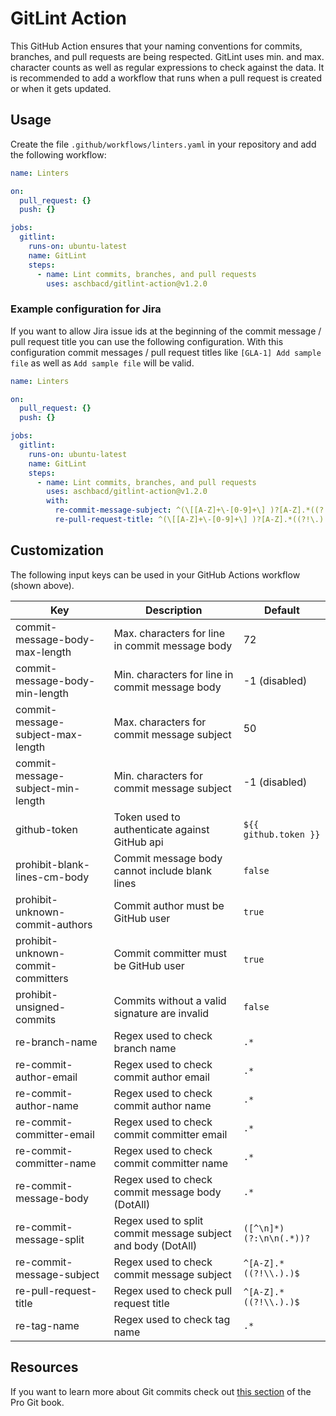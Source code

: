 # GitLint Action

This GitHub Action ensures that your naming conventions for commits, branches, and pull requests
are being respected. GitLint uses min. and max. character counts as well as regular expressions
to check against the data. It is recommended to add a workflow that runs when a pull request is
created or when it gets updated.

## Usage

Create the file `.github/workflows/linters.yaml` in your repository and add the following workflow:

```yaml
name: Linters

on:
  pull_request: {}
  push: {}

jobs:
  gitlint:
    runs-on: ubuntu-latest
    name: GitLint
    steps:
      - name: Lint commits, branches, and pull requests
        uses: aschbacd/gitlint-action@v1.2.0
```

### Example configuration for Jira

If you want to allow Jira issue ids at the beginning of the commit message / pull request title you
can use the following configuration. With this configuration commit messages / pull request titles
like `[GLA-1] Add sample file` as well as `Add sample file` will be valid.

```yaml
name: Linters

on:
  pull_request: {}
  push: {}

jobs:
  gitlint:
    runs-on: ubuntu-latest
    name: GitLint
    steps:
      - name: Lint commits, branches, and pull requests
        uses: aschbacd/gitlint-action@v1.2.0
        with:
          re-commit-message-subject: ^(\[[A-Z]+\-[0-9]+\] )?[A-Z].*((?!\.).)$
          re-pull-request-title: ^(\[[A-Z]+\-[0-9]+\] )?[A-Z].*((?!\.).)$
```

## Customization

The following input keys can be used in your GitHub Actions workflow (shown above).

| Key                                | Description                                                  | Default                 |
| ---------------------------------- | ------------------------------------------------------------ | ----------------------- |
| commit-message-body-max-length     | Max. characters for line in commit message body              | 72                      |
| commit-message-body-min-length     | Min. characters for line in commit message body              | -1 (disabled)           |
| commit-message-subject-max-length  | Max. characters for commit message subject                   | 50                      |
| commit-message-subject-min-length  | Min. characters for commit message subject                   | -1 (disabled)           |
| github-token                       | Token used to authenticate against GitHub api                | `${{ github.token }}`   |
| prohibit-blank-lines-cm-body       | Commit message body cannot include blank lines               | `false`                 |
| prohibit-unknown-commit-authors    | Commit author must be GitHub user                            | `true`                  |
| prohibit-unknown-commit-committers | Commit committer must be GitHub user                         | `true`                  |
| prohibit-unsigned-commits          | Commits without a valid signature are invalid                | `false`                 |
| re-branch-name                     | Regex used to check branch name                              | `.*`                    |
| re-commit-author-email             | Regex used to check commit author email                      | `.*`                    |
| re-commit-author-name              | Regex used to check commit author name                       | `.*`                    |
| re-commit-committer-email          | Regex used to check commit committer email                   | `.*`                    |
| re-commit-committer-name           | Regex used to check commit committer name                    | `.*`                    |
| re-commit-message-body             | Regex used to check commit message body (DotAll)             | `.*`                    |
| re-commit-message-split            | Regex used to split commit message subject and body (DotAll) | `([^\n]*)(?:\n\n(.*))?` |
| re-commit-message-subject          | Regex used to check commit message subject                   | `^[A-Z].*((?!\\.).)$`   |
| re-pull-request-title              | Regex used to check pull request title                       | `^[A-Z].*((?!\\.).)$`   |
| re-tag-name                        | Regex used to check tag name                                 | `.*`                    |

## Resources

If you want to learn more about Git commits check out [this section](https://git-scm.com/book/en/v2/Git-Basics-Viewing-the-Commit-History)
of the Pro Git book.
